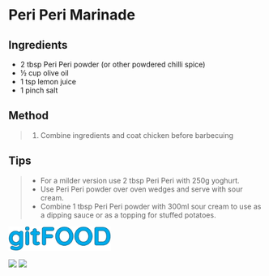 # Peri Peri Marinade

## Ingredients

- 2 tbsp Peri Peri powder (or other powdered chilli spice)
- ½ cup olive oil
- 1 tsp lemon juice
- 1 pinch salt

## Method

> 1. Combine ingredients and coat chicken before barbecuing

## Tips

> - For a milder version use 2 tbsp Peri Peri with 250g yoghurt.
> - Use Peri Peri powder over oven wedges and serve with sour cream.
> - Combine 1 tbsp Peri Peri powder with 300ml sour cream to use as a dipping sauce or as a topping for stuffed potatoes.


<img src="../images/logo_sm.png" width="40%" />

<img src="https://img.shields.io/badge/portuguese-blue.svg" /> <img src="https://img.shields.io/badge/vegan-blue.svg" /> 